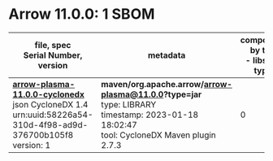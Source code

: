 Arrow 11.0.0: 1 SBOM
=======

| file, spec<br>Serial Number, version| metadata | components<br>by type<br>- libs purl types |
| ----------------------------------- | -------- | ------------------------------------------ |
| **[arrow-plasma-11.0.0-cyclonedx](maven/org.apache.arrow/arrow-plasma/11.0.0/arrow-plasma-11.0.0-cyclonedx.json)**<br>json CycloneDX 1.4<br>urn:uuid:58226a54-310d-4f98-ad9d-376700b105f8<br>version: 1 | **maven/org.apache.arrow/arrow-plasma@11.0.0?type=jar**<br>type: LIBRARY<br>timestamp: 2023-01-18 18:02:47<br>tool: CycloneDX Maven plugin 2.7.3 | 0 |
